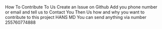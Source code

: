 How To Contribute To Us Create an Issue on Github Add you phone number or email and tell us to Contact You Then Us how and why you want to contribute to this project HANS MD You can send anything via   number 255760774888 
